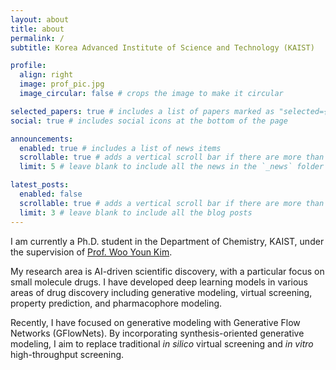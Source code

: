 ```yaml
---
layout: about
title: about
permalink: /
subtitle: Korea Advanced Institute of Science and Technology (KAIST)

profile:
  align: right
  image: prof_pic.jpg
  image_circular: false # crops the image to make it circular

selected_papers: true # includes a list of papers marked as "selected={true}"
social: true # includes social icons at the bottom of the page

announcements:
  enabled: true # includes a list of news items
  scrollable: true # adds a vertical scroll bar if there are more than 3 news items
  limit: 5 # leave blank to include all the news in the `_news` folder

latest_posts:
  enabled: false
  scrollable: true # adds a vertical scroll bar if there are more than 3 new posts items
  limit: 3 # leave blank to include all the blog posts
---
```


I am currently a Ph.D. student in the Department of Chemistry, KAIST, under the supervision of [Prof. Woo Youn Kim](https://wooyoun.kaist.ac.kr).

My research area is AI-driven scientific discovery, with a particular focus on small molecule drugs.
I have developed deep learning models in various areas of drug discovery including generative modeling, virtual screening, property prediction, and pharmacophore modeling.

Recently, I have focused on generative modeling with Generative Flow Networks (GFlowNets).
By incorporating synthesis-oriented generative modeling, I aim to replace traditional _in silico_ virtual screening and _in vitro_ high-throughput screening.

<!-- In the long term, I have interested in multimodal posterior modeling and uncertainty quantifying within chemical space, ultimately advancing drug discovery pipeline. -->
